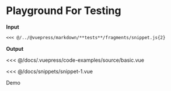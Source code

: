 # Playground For Testing

**Input**

```md
<<< @/../@vuepress/markdown/**tests**/fragments/snippet.js{2}
```

**Output**

<<< @/docs/.vuepress/code-examples/source/basic.vue

<<< @/docs/snippets/snippet-1.vue

Demo

<!-- <Demo example="custom-toolbar" /> -->
